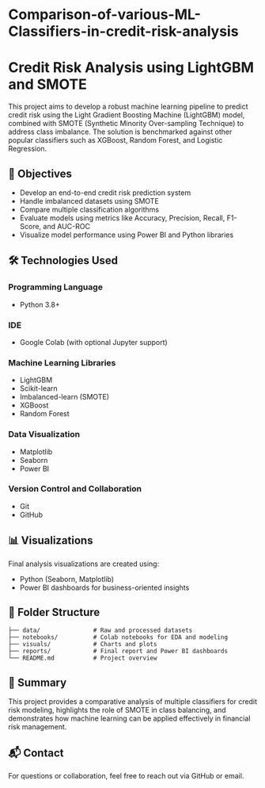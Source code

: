 # Comparison-of-various-ML-Classifiers-in-credit-risk-analysis

# Credit Risk Analysis using LightGBM and SMOTE

This project aims to develop a robust machine learning pipeline to predict credit risk using the Light Gradient Boosting Machine (LightGBM) model, combined with SMOTE (Synthetic Minority Over-sampling Technique) to address class imbalance. The solution is benchmarked against other popular classifiers such as XGBoost, Random Forest, and Logistic Regression.

## 🚀 Objectives

- Develop an end-to-end credit risk prediction system
- Handle imbalanced datasets using SMOTE
- Compare multiple classification algorithms
- Evaluate models using metrics like Accuracy, Precision, Recall, F1-Score, and AUC-ROC
- Visualize model performance using Power BI and Python libraries

## 🛠️ Technologies Used

### Programming Language
- Python 3.8+

### IDE
- Google Colab (with optional Jupyter support)

### Machine Learning Libraries
- LightGBM
- Scikit-learn
- Imbalanced-learn (SMOTE)
- XGBoost
- Random Forest

### Data Visualization
- Matplotlib
- Seaborn
- Power BI

### Version Control and Collaboration
- Git
- GitHub

## 📊 Visualizations

Final analysis visualizations are created using:
- Python (Seaborn, Matplotlib)
- Power BI dashboards for business-oriented insights

## 📁 Folder Structure

```
├── data/               # Raw and processed datasets
├── notebooks/          # Colab notebooks for EDA and modeling
├── visuals/            # Charts and plots
├── reports/            # Final report and Power BI dashboards
└── README.md           # Project overview
```

## 📌 Summary

This project provides a comparative analysis of multiple classifiers for credit risk modeling, highlights the role of SMOTE in class balancing, and demonstrates how machine learning can be applied effectively in financial risk management.

## 📬 Contact

For questions or collaboration, feel free to reach out via GitHub or email.

